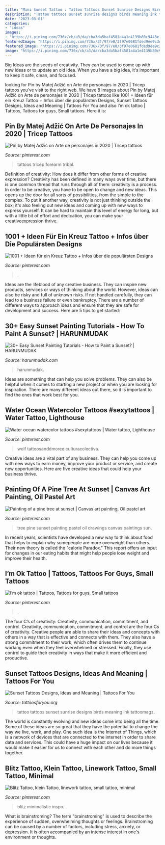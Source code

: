 ```yaml
---
title: "Mini Sunset Tattoo : Tattoo Tattoos Sunset Sunrise Designs Birds Meaning Ink Tattoomagz"
description: "Tattoo tattoos sunset sunrise designs birds meaning ink tattoomagz"
date: "2023-08-01"
categories:
- "ideas"
images:
- "https://i.pinimg.com/736x/cb/a3/da/cba3da5baf4581a4a1e4139b80c9443e.jpg"
featuredImage: "https://i.pinimg.com/736x/3f/97/e0/3f97e0681fded9ee9c3d347771555922.jpg"
featured_image: "https://i.pinimg.com/736x/3f/97/e0/3f97e0681fded9ee9c3d347771555922.jpg"
image: "https://i.pinimg.com/736x/cb/a3/da/cba3da5baf4581a4a1e4139b80c9443e.jpg"
---
```



Big Ideas are the seeds of creativity. They can be used to come up with new ideas or to update an old idea. When you have a big idea, it's important to keep it safe, clean, and focused.

	

		
looking for Pin by Matej Adžić on Arte de personajes in 2020 | Tricep tattoos you've visit to the right web. We have 8 Images about Pin by Matej Adžić on Arte de personajes in 2020 | Tricep tattoos like 1001 + Ideen für ein Kreuz Tattoo + Infos über die populärsten Designs, Sunset Tattoos Designs, Ideas and Meaning | Tattoos For You and also I’m ok tattoo | Tattoos, Tattoos for guys, Small tattoos. Here it is:
		
    
## Pin By Matej Adžić On Arte De Personajes In 2020 | Tricep Tattoos

<img loading=lazy src="https://i.pinimg.com/736x/19/71/6a/19716aaf554f9ccc8473d432d5ba4c79.jpg" onerror="this.onerror=null;this.src='https://tse4.mm.bing.net/th?id=OIP.9kyofRYDIqGY9i3uze-JVQHaJ3&amp;pid=15.1';" alt="Pin by Matej Adžić on Arte de personajes in 2020 | Tricep tattoos">

_Source: pinterest.com_

>tattoos tricep forearm tribal. 

	

Definition of creativity: How does it differ from other forms of creative expression?
Creativity has been defined in many ways over time, but there is one common thread that runs through all of them: creativity is a process. In order to be creative, you have to be open to change and new ideas. This opens up the door for all sorts of possibilities, from the simple to the complex.
To put it another way, creativity is not just thinking outside the box; it's also feeling out new ideas and coming up with new ways to express yourself. It can be hard to maintain this level of energy for long, but with a little bit of effort and dedication, you can make your creativeexpression thrive.

    
## 1001 + Ideen Für Ein Kreuz Tattoo + Infos über Die Populärsten Designs

<img loading=lazy src="https://i.pinimg.com/736x/3f/97/e0/3f97e0681fded9ee9c3d347771555922.jpg" onerror="this.onerror=null;this.src='https://tse3.mm.bing.net/th?id=OIP.6yfp90C6FisIg8G9b4MWcAHaJ3&amp;pid=15.1';" alt="1001 + Ideen für ein Kreuz Tattoo + Infos über die populärsten Designs">

_Source: pinterest.com_

>. 

	

Ideas are the lifeblood of any creative business. They can inspire new products, services or ways of thinking about the world. However, ideas can also be risky and full of unknown risks. If not handled carefully, they can lead to a business failure or even bankruptcy. There are a number of different ways to approach ideas and ensure that they are safe for development and success. Here are 5 tips to get started:

    
## 30+ Easy Sunset Painting Tutorials - How To Paint A Sunset? | HARUNMUDAK

<img loading=lazy src="https://www.harunmudak.com/wp-content/uploads/2020/12/sunset-painting-11-712x1024.jpg" onerror="this.onerror=null;this.src='https://tse3.mm.bing.net/th?id=OIP.LbkAyJ_BdIOVk6s7pSXaMwHaKp&amp;pid=15.1';" alt="30+ Easy Sunset Painting Tutorials - How to Paint a Sunset? | HARUNMUDAK">

_Source: harunmudak.com_

>harunmudak. 

	

Ideas are something that can help you solve problems. They can also be helpful when it comes to starting a new project or when you are looking for inspiration. There are many different ideas out there, so it is important to find the ones that work best for you.

    
## Water Ocean Watercolor Tattoos #sexytattoos | Water Tattoo, Lighthouse

<img loading=lazy src="https://i.pinimg.com/736x/14/0c/d2/140cd26fb056057b2d2614ca4c0f38a4.jpg" onerror="this.onerror=null;this.src='https://tse1.mm.bing.net/th?id=OIP.1QMJopWnBYqT2HahOTpDyAHaL2&amp;pid=15.1';" alt="Water ocean watercolor tattoos #sexytattoos | Water tattoo, Lighthouse">

_Source: pinterest.com_

>wolf tattoosanddmoree culturacolectiva. 

	

Creative ideas are a vital part of any business. They can help you come up with new ways to earn money, improve your product or service, and create new opportunities. Here are five creative ideas that could help your business thrive.

    
## Painting Of A Pine Tree At Sunset | Canvas Art Painting, Oil Pastel Art

<img loading=lazy src="https://i.pinimg.com/736x/dd/57/0a/dd570a92568d97992880143ab7a29604--sun-rays-pine-tree.jpg" onerror="this.onerror=null;this.src='https://tse3.mm.bing.net/th?id=OIP.1UAIG1zTcDtORUr5V2DwyQHaJ1&amp;pid=15.1';" alt="Painting of a pine tree at sunset | Canvas art painting, Oil pastel art">

_Source: pinterest.com_

>tree pine sunset painting pastel oil drawings canvas paintings sun. 

	

In recent years, scientists have developed a new way to think about food that helps to explain why somepeople are more overweight than others. Their new theory is called the "calorie Paradox." This report offers an input for changes in our eating habits that might help people lose weight and improve their health.

    
## I’m Ok Tattoo | Tattoos, Tattoos For Guys, Small Tattoos

<img loading=lazy src="https://i.pinimg.com/736x/cb/a3/da/cba3da5baf4581a4a1e4139b80c9443e.jpg" onerror="this.onerror=null;this.src='https://tse2.mm.bing.net/th?id=OIP.kXpyd1jzkSLt1tvDudi1swHaJ3&amp;pid=15.1';" alt="I’m ok tattoo | Tattoos, Tattoos for guys, Small tattoos">

_Source: pinterest.com_

>. 

	

The four C’s of creativity: Creativity, communication, commitment, and control.
Creativity, communication, commitment, and control are the four Cs of creativity. Creative people are able to share their ideas and concepts with others in a way that is effective and connects with them. They also have a strong commitment to their work, which often drives them to continue working even when they feel overwhelmed or stressed. Finally, they use control to guide their creativity in ways that make it more efficient and productive.

    
## Sunset Tattoos Designs, Ideas And Meaning | Tattoos For You

<img loading=lazy src="https://www.tattoosforyou.org/wp-content/uploads/2016/03/Sunset-Tattoos-for-Men.jpg" onerror="this.onerror=null;this.src='https://tse2.mm.bing.net/th?id=OIP.Ixfs6w9KaOUUPrwyndbgRQHaJ4&amp;pid=15.1';" alt="Sunset Tattoos Designs, Ideas and Meaning | Tattoos For You">

_Source: tattoosforyou.org_

>tattoo tattoos sunset sunrise designs birds meaning ink tattoomagz. 

	

The world is constantly evolving and new ideas come into being all the time. Some of these ideas are so great that they have the potential to change the way we live, work, and play. One such idea is the Internet of Things, which is a network of devices that are connected to the internet in order to share data and services. This could have a huge impact on our lives because it would make it easier for us to connect with each other and do more things together.

    
## Blitz Tattoo, Klein Tattoo, Linework Tattoo, Small Tattoo, Minimal

<img loading=lazy src="https://i.pinimg.com/736x/d8/f9/41/d8f941c0093bfe6c4ebb4773505695fc.jpg" onerror="this.onerror=null;this.src='https://tse1.mm.bing.net/th?id=OIP.LEqZYLT7m3JJI4FeG1XwTgHaJ3&amp;pid=15.1';" alt="Blitz Tattoo, klein Tattoo, linework tattoo, small tattoo, minimal">

_Source: pinterest.com_

>blitz minimalistic inspo. 

	

What is brainstroming?
The term "brainstroming" is used to describe the experience of sudden, overwhelming thoughts or feelings. Brainstroming can be caused by a number of factors, including stress, anxiety, or depression. It is often accompanied by an intense interest in one's environment or thoughts.

